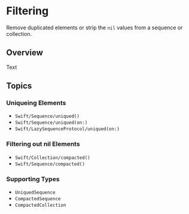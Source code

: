 # Filtering

Remove duplicated elements or strip the `nil` values from a sequence or collection. 

## Overview

<!--@START_MENU_TOKEN@-->Text<!--@END_MENU_TOKEN@-->

## Topics

### Uniqueing Elements

- ``Swift/Sequence/uniqued()``
- ``Swift/Sequence/uniqued(on:)``
- ``Swift/LazySequenceProtocol/uniqued(on:)``

### Filtering out nil Elements

- ``Swift/Collection/compacted()``
- ``Swift/Sequence/compacted()``

### Supporting Types

- ``UniquedSequence``
- ``CompactedSequence``
- ``CompactedCollection``
